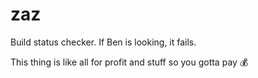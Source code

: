 zaz
===

Build status checker. If Ben is looking, it fails.

This thing is like all for profit and stuff so you gotta pay :moneybag:
